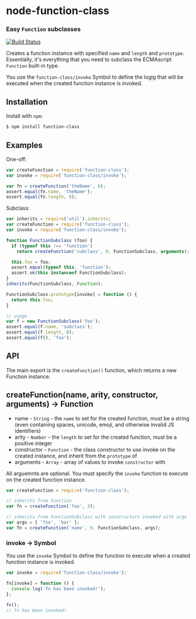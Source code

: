 node-function-class
===================
### Easy `Function` subclasses
[![Build Status](https://secure.travis-ci.org/TooTallNate/node-function-class.svg)](http://travis-ci.org/TooTallNate/node-function-class)

Creates a function instance with specified `name` and `length` and `prototype`.
Essentially, it's everything that you need to subclass the ECMAscript `Function`
built-in type.

You use the `function-class/invoke` Symbol to define the logig that will be
executed when the created function instance is invoked.

Installation
------------

Install with `npm`:

``` bash
$ npm install function-class
```


Examples
--------

One-off:

``` js
var createFunction = require('function-class');
var invoke = require('function-class/invoke');

var fn = createFunction('theName', 6);
assert.equal(fn.name, 'theName');
assert.equal(fn.length, 6);
```

Subclass:

``` js
var inherits = require('util').inherits;
var createFunction = require('function-class');
var invoke = require('function-class/invoke');

function FunctionSubclass (foo) {
  if (typeof this !== 'function')
    return createFunction('subclass', 0, FunctionSubclass, arguments);

  this.foo = foo;
  assert.equal(typeof this, 'function');
  assert.ok(this instanceof FunctionSubclass);
}
inherits(FunctionSubclass, Function);

FunctionSubclass.prototype[invoke] = function () {
  return this.foo;
}

// usage
var f = new FunctionSubclass('foo');
assert.equal(f.name, 'subclass');
assert.equal(f.length, 0);
assert.equal(f(), 'foo');
```


API
---

The main export is the `createFunction()` function, which returns a new Function
instance.

## createFunction(name, arity, constructor, arguments) → Function<Type>

 * name - `String` - the `name` to set for the created function, must be a string (even containing spaces, unicode, emoji, and otherwise invalid JS identifiers)
 * arity - `Number` - the `length` to set for the created function, must be a positive integer
 * constructor - `Function` - the class constructor to use invoke on the created instance, and inherit from the `prototype` of
 * arguments - `Array` - array of values to invoke `constructor` with

All arguemnts are optional. You must specify the `invoke` function to execute on
the created function instance.

``` js
var createFunction = require('function-class');

// inherits from Function
var fn = createFunction('foo', 3);

// inherits from FunctionSubclass with constructors invoked with args
var args = [ 'foo', 'bar' ];
var fn = createFunction('name', 0, FunctionSubclass, args);
```

### invoke → Symbol

You use the `invoke` Symbol to define the function to execute when a created
function instance is invoked.

``` js
var invoke = require('function-class/invoke');

fn[invoke] = function () {
  console.log('fn has been invoked!');
};

fn();
// fn has been invoked!
```
